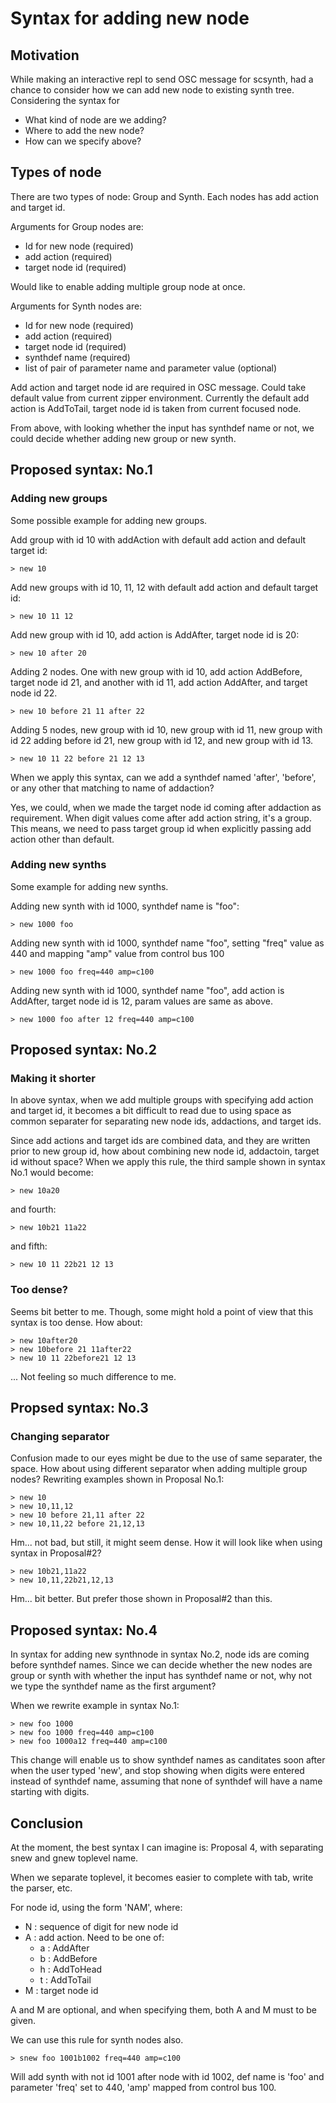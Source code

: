 Syntax for adding new node
==========================

Motivation
----------

While making an interactive repl to send OSC message for scsynth, had a chance to
consider how we can add new node to existing synth tree. Considering the syntax
for 

* What kind of node are we adding?
* Where to add the new node?
* How can we specify above?

Types of node
-------------

There are two types of node: Group and Synth. Each nodes has add action and
target id. 

Arguments for Group nodes are:

* Id for new node (required)
* add action (required) 
* target node id (required)
    
Would like to enable adding multiple group node at once.

Arguments for Synth nodes are:

* Id for new node (required)
* add action (required)
* target node id (required)
* synthdef name (required)
* list of pair of parameter name and parameter value (optional)
     
Add action and target node id are required in OSC message. Could take default
value from current zipper environment. Currently the default add
action is AddToTail, target node id is taken from current focused node.

From above, with looking whether the input has synthdef name or not,  we could
decide whether adding new group or new synth.

Proposed syntax: No.1
--------------------

### Adding new groups

Some possible example for adding new groups.

Add group with id 10 with addAction with default add action and default target id:

    > new 10                        
    
Add new groups with id 10, 11, 12 with default add action and default target id:

    > new 10 11 12
    
Add new group with id 10, add action is AddAfter, target node id is 20:

    > new 10 after 20

Adding 2 nodes. One with new group with id 10, add action AddBefore, target node
id 21, and another with id 11, add action AddAfter, and target node id 22.

    > new 10 before 21 11 after 22
    
Adding 5 nodes, new group with id 10, new group with id 11, new group with id 22
adding before id 21, new group with id 12, and new group with id 13.
    
    > new 10 11 22 before 21 12 13

When we apply this syntax, can we add a synthdef named 'after', 'before', or any
other that matching to name of addaction? 

Yes, we could, when we made the target node id coming after addaction as
requirement.  When digit values come after add action string, it's a group. This
means, we need to pass target group id when explicitly passing add action other
than default.

### Adding new synths

Some example for adding new synths.

Adding new synth with id 1000, synthdef name is "foo":

    > new 1000 foo
    
Adding new synth with id 1000, synthdef name "foo", setting "freq" value as 440
and mapping "amp" value from control bus 100

    > new 1000 foo freq=440 amp=c100
    
Adding new synth with id 1000, synthdef name "foo", add action is AddAfter,
target node id is 12, param values are same as above.

    > new 1000 foo after 12 freq=440 amp=c100

Proposed syntax: No.2
---------------------

### Making it shorter

In above syntax, when we add multiple groups with specifying add action and
target id, it becomes a bit difficult to read due to using space as common
separater for separating new node ids, addactions, and target ids.

Since add actions and target ids are combined data, and they are
written prior to new group id, how about combining new node id,
addactoin, target id without space? When we apply this rule, the third
sample shown in syntax No.1 would become:

    > new 10a20
    
and fourth:

    > new 10b21 11a22
    
and fifth:

    > new 10 11 22b21 12 13

### Too dense?
    
Seems bit better to me. Though, some might hold a point of view that this syntax
is too dense. How about:

    > new 10after20 
    > new 10before 21 11after22
    > new 10 11 22before21 12 13

... Not feeling so much difference to me.

Propsed syntax: No.3
--------------------

### Changing separator

Confusion made to our eyes might be due to the use of same separater, the space.
How about using different separator when adding multiple group nodes? Rewriting
examples shown in Proposal No.1:

    > new 10
    > new 10,11,12
    > new 10 before 21,11 after 22
    > new 10,11,22 before 21,12,13

Hm... not bad, but still, it might seem dense. How it will look like when using syntax
in Proposal#2?

    > new 10b21,11a22
    > new 10,11,22b21,12,13

Hm... bit better. But prefer those shown in Proposal#2 than this.

Proposed syntax: No.4
---------------------
In syntax for adding new synthnode in syntax No.2, node ids are coming before
synthdef names. Since we can decide whether the new nodes are group or synth
with whether the input has synthdef name or not, why not we type the synthdef
name as the first argument?

When we rewrite example in syntax No.1:

    > new foo 1000
    > new foo 1000 freq=440 amp=c100
    > new foo 1000a12 freq=440 amp=c100

This change will enable us to show synthdef names as canditates soon after when
the user typed 'new', and stop showing when digits were entered instead of
synthdef name, assuming that none of synthdef will have a name starting with
digits.

Conclusion
----------
At the moment, the best syntax I can imagine is: Proposal 4, with separating
snew and gnew toplevel name.

When we separate toplevel, it becomes easier to complete with tab, write the
parser, etc.

For node id, using the form 'NAM', where:

* N : sequence of digit for new node id
* A : add action. Need to be one of:
    * a : AddAfter
    * b : AddBefore
    * h : AddToHead
    * t : AddToTail
* M : target node id
    
A and M are optional, and when specifying them, both A and M must to be given.

We can use this rule for synth nodes also.

    > snew foo 1001b1002 freq=440 amp=c100

Will add synth with not id 1001 after node with id 1002, def name is 'foo' and
parameter 'freq' set to 440, 'amp' mapped from control bus 100.
